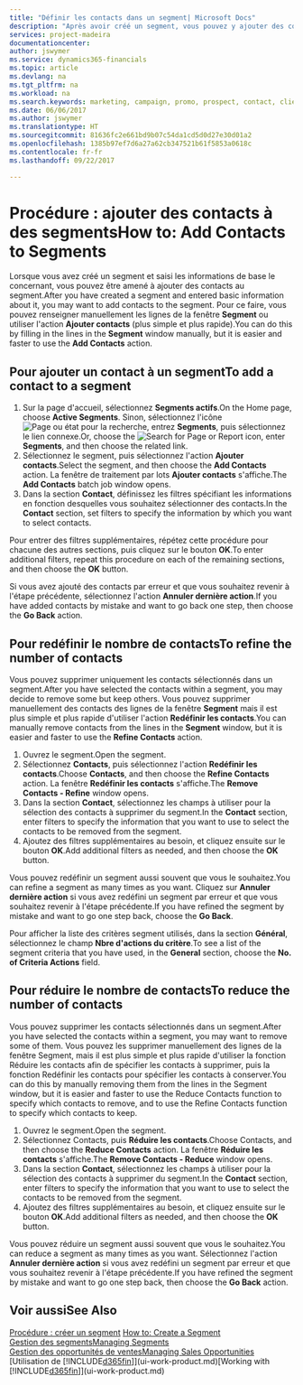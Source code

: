 ```yaml
---
title: "Définir les contacts dans un segment| Microsoft Docs"
description: "Après avoir créé un segment, vous pouvez y ajouter des contacts, par exemple, dans le cadre d'une campagne marketing visant des clients particuliers."
services: project-madeira
documentationcenter: 
author: jswymer
ms.service: dynamics365-financials
ms.topic: article
ms.devlang: na
ms.tgt_pltfrm: na
ms.workload: na
ms.search.keywords: marketing, campaign, promo, prospect, contact, client, customer
ms.date: 06/06/2017
ms.author: jswymer
ms.translationtype: HT
ms.sourcegitcommit: 81636fc2e661bd9b07c54da1cd5d0d27e30d01a2
ms.openlocfilehash: 1385b97ef7d6a27a62cb347521b61f5853a0618c
ms.contentlocale: fr-fr
ms.lasthandoff: 09/22/2017

---
```

# <a name="how-to-add-contacts-to-segments"></a><span data-ttu-id="26674-103">Procédure : ajouter des contacts à des segments</span><span class="sxs-lookup"><span data-stu-id="26674-103">How to: Add Contacts to Segments</span></span>
<span data-ttu-id="26674-104">Lorsque vous avez créé un segment et saisi les informations de base le concernant, vous pouvez être amené à ajouter des contacts au segment.</span><span class="sxs-lookup"><span data-stu-id="26674-104">After you have created a segment and entered basic information about it, you may want to add contacts to the segment.</span></span> <span data-ttu-id="26674-105">Pour ce faire, vous pouvez renseigner manuellement les lignes de la fenêtre **Segment** ou utiliser l'action **Ajouter contacts** (plus simple et plus rapide).</span><span class="sxs-lookup"><span data-stu-id="26674-105">You can do this by filling in the lines in the **Segment** window manually, but it is easier and faster to use the **Add Contacts** action.</span></span>

## <a name="to-add-a-contact-to-a-segment"></a><span data-ttu-id="26674-106">Pour ajouter un contact à un segment</span><span class="sxs-lookup"><span data-stu-id="26674-106">To add a contact to a segment</span></span>
1. <span data-ttu-id="26674-107">Sur la page d'accueil, sélectionnez **Segments actifs**.</span><span class="sxs-lookup"><span data-stu-id="26674-107">On the Home page, choose **Active Segments**.</span></span> <span data-ttu-id="26674-108">Sinon, sélectionnez l'icône ![Page ou état pour la recherche](media/ui-search/search_small.png "Page ou état pour la recherche"), entrez **Segments**, puis sélectionnez le lien connexe.</span><span class="sxs-lookup"><span data-stu-id="26674-108">Or, choose the ![Search for Page or Report](media/ui-search/search_small.png "Search for Page or Report icon") icon, enter **Segments**, and then choose the related link.</span></span>  
2. <span data-ttu-id="26674-109">Sélectionnez le segment, puis sélectionnez l'action **Ajouter contacts**.</span><span class="sxs-lookup"><span data-stu-id="26674-109">Select the segment, and then choose the **Add Contacts** action.</span></span> <span data-ttu-id="26674-110">La fenêtre de traitement par lots **Ajouter contacts** s'affiche.</span><span class="sxs-lookup"><span data-stu-id="26674-110">The **Add Contacts** batch job window opens.</span></span>
3. <span data-ttu-id="26674-111">Dans la section **Contact**, définissez les filtres spécifiant les informations en fonction desquelles vous souhaitez sélectionner des contacts.</span><span class="sxs-lookup"><span data-stu-id="26674-111">In the **Contact** section, set filters to specify the information by which you want to select contacts.</span></span>

<span data-ttu-id="26674-112">Pour entrer des filtres supplémentaires, répétez cette procédure pour chacune des autres sections, puis cliquez sur le bouton **OK**.</span><span class="sxs-lookup"><span data-stu-id="26674-112">To enter additional filters, repeat this procedure on each of the remaining sections, and then choose the **OK** button.</span></span>

<span data-ttu-id="26674-113">Si vous avez ajouté des contacts par erreur et que vous souhaitez revenir à l'étape précédente, sélectionnez l'action **Annuler dernière action**.</span><span class="sxs-lookup"><span data-stu-id="26674-113">If you have added contacts by mistake and want to go back one step, then choose the **Go Back** action.</span></span>

## <a name="to-refine-the-number-of-contacts"></a><span data-ttu-id="26674-114">Pour redéfinir le nombre de contacts</span><span class="sxs-lookup"><span data-stu-id="26674-114">To refine the number of contacts</span></span>
<span data-ttu-id="26674-115">Vous pouvez supprimer uniquement les contacts sélectionnés dans un segment.</span><span class="sxs-lookup"><span data-stu-id="26674-115">After you have selected the contacts within a segment, you may decide to remove some but keep others.</span></span> <span data-ttu-id="26674-116">Vous pouvez supprimer manuellement des contacts des lignes de la fenêtre **Segment** mais il est plus simple et plus rapide d'utiliser l'action **Redéfinir les contacts**.</span><span class="sxs-lookup"><span data-stu-id="26674-116">You can manually remove contacts from the lines in the **Segment** window, but it is easier and faster to use the **Refine Contacts** action.</span></span>

1. <span data-ttu-id="26674-117">Ouvrez le segment.</span><span class="sxs-lookup"><span data-stu-id="26674-117">Open the segment.</span></span>
2. <span data-ttu-id="26674-118">Sélectionnez **Contacts**, puis sélectionnez l'action **Redéfinir les contacts**.</span><span class="sxs-lookup"><span data-stu-id="26674-118">Choose **Contacts**, and then choose the **Refine Contacts** action.</span></span> <span data-ttu-id="26674-119">La fenêtre **Redéfinir les contacts** s'affiche.</span><span class="sxs-lookup"><span data-stu-id="26674-119">The **Remove Contacts - Refine** window opens.</span></span>
3. <span data-ttu-id="26674-120">Dans la section **Contact**, sélectionnez les champs à utiliser pour la sélection des contacts à supprimer du segment.</span><span class="sxs-lookup"><span data-stu-id="26674-120">In the **Contact** section, enter filters to specify the information that you want to use to select the contacts to be removed from the segment.</span></span>
4. <span data-ttu-id="26674-121">Ajoutez des filtres supplémentaires au besoin, et cliquez ensuite sur le bouton **OK**.</span><span class="sxs-lookup"><span data-stu-id="26674-121">Add additional filters as needed, and then choose the **OK** button.</span></span>

<span data-ttu-id="26674-122">Vous pouvez redéfinir un segment aussi souvent que vous le souhaitez.</span><span class="sxs-lookup"><span data-stu-id="26674-122">You can refine a segment as many times as you want.</span></span> <span data-ttu-id="26674-123">Cliquez sur **Annuler dernière action** si vous avez redéfini un segment par erreur et que vous souhaitez revenir à l'étape précédente.</span><span class="sxs-lookup"><span data-stu-id="26674-123">If you have refined the segment by mistake and want to go one step back, choose the **Go Back**.</span></span>

<span data-ttu-id="26674-124">Pour afficher la liste des critères segment utilisés, dans la section **Général**, sélectionnez le champ **Nbre d'actions du critère**.</span><span class="sxs-lookup"><span data-stu-id="26674-124">To see a list of the segment criteria that you have used, in the **General** section, choose the **No. of Criteria Actions** field.</span></span>

## <a name="to-reduce-the-number-of-contacts"></a><span data-ttu-id="26674-125">Pour réduire le nombre de contacts</span><span class="sxs-lookup"><span data-stu-id="26674-125">To reduce the number of contacts</span></span>
<span data-ttu-id="26674-126">Vous pouvez supprimer les contacts sélectionnés dans un segment.</span><span class="sxs-lookup"><span data-stu-id="26674-126">After you have selected the contacts within a segment, you may want to remove some of them.</span></span> <span data-ttu-id="26674-127">Vous pouvez les supprimer manuellement des lignes de la fenêtre Segment, mais il est plus simple et plus rapide d'utiliser la fonction Réduire les contacts afin de spécifier les contacts à supprimer, puis la fonction Redéfinir les contacts pour spécifier les contacts à conserver.</span><span class="sxs-lookup"><span data-stu-id="26674-127">You can do this by manually removing them from the lines in the Segment window, but it is easier and faster to use the Reduce Contacts function to specify which contacts to remove, and to use the Refine Contacts function to specify which contacts to keep.</span></span>

1. <span data-ttu-id="26674-128">Ouvrez le segment.</span><span class="sxs-lookup"><span data-stu-id="26674-128">Open the segment.</span></span>
2. <span data-ttu-id="26674-129">Sélectionnez Contacts, puis **Réduire les contacts**.</span><span class="sxs-lookup"><span data-stu-id="26674-129">Choose Contacts, and then choose the **Reduce Contacts** action.</span></span> <span data-ttu-id="26674-130">La fenêtre **Réduire les contacts** s'affiche.</span><span class="sxs-lookup"><span data-stu-id="26674-130">The **Remove Contacts - Reduce** window opens.</span></span>
3. <span data-ttu-id="26674-131">Dans la section **Contact**, sélectionnez les champs à utiliser pour la sélection des contacts à supprimer du segment.</span><span class="sxs-lookup"><span data-stu-id="26674-131">In the **Contact** section, enter filters to specify the information that you want to use to select the contacts to be removed from the segment.</span></span>
4. <span data-ttu-id="26674-132">Ajoutez des filtres supplémentaires au besoin, et cliquez ensuite sur le bouton **OK**.</span><span class="sxs-lookup"><span data-stu-id="26674-132">Add additional filters as needed, and then choose the **OK** button.</span></span>

<span data-ttu-id="26674-133">Vous pouvez réduire un segment aussi souvent que vous le souhaitez.</span><span class="sxs-lookup"><span data-stu-id="26674-133">You can reduce a segment as many times as you want.</span></span> <span data-ttu-id="26674-134">Sélectionnez l'action **Annuler dernière action** si vous avez redéfini un segment par erreur et que vous souhaitez revenir à l'étape précédente.</span><span class="sxs-lookup"><span data-stu-id="26674-134">If you have refined the segment by mistake and want to go one step back, then choose the **Go Back** action.</span></span>

## <a name="see-also"></a><span data-ttu-id="26674-135">Voir aussi</span><span class="sxs-lookup"><span data-stu-id="26674-135">See Also</span></span>
<span data-ttu-id="26674-136">[Procédure : créer un segment](marketing-how-create-segment.md) </span><span class="sxs-lookup"><span data-stu-id="26674-136">[How to: Create a Segment](marketing-how-create-segment.md) </span></span>  
[<span data-ttu-id="26674-137">Gestion des segments</span><span class="sxs-lookup"><span data-stu-id="26674-137">Managing Segments</span></span>](marketing-segments.md)  
[<span data-ttu-id="26674-138">Gestion des opportunités de ventes</span><span class="sxs-lookup"><span data-stu-id="26674-138">Managing Sales Opportunities</span></span>](marketing-manage-sales-opportunities.md)  
<span data-ttu-id="26674-139">[Utilisation de [!INCLUDE[d365fin](includes/d365fin_md.md)]](ui-work-product.md)</span><span class="sxs-lookup"><span data-stu-id="26674-139">[Working with [!INCLUDE[d365fin](includes/d365fin_md.md)]](ui-work-product.md)</span></span>  

